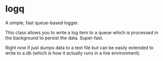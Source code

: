 # logq
A simple, fast queue-based logger. 

This class allows you to write a log item to a queue which is processed in the background to persist the data. Super-fast.

Right now if just dumps data to a text file but can be easily extended to write to a db (which is how it actually runs in a live environment).
